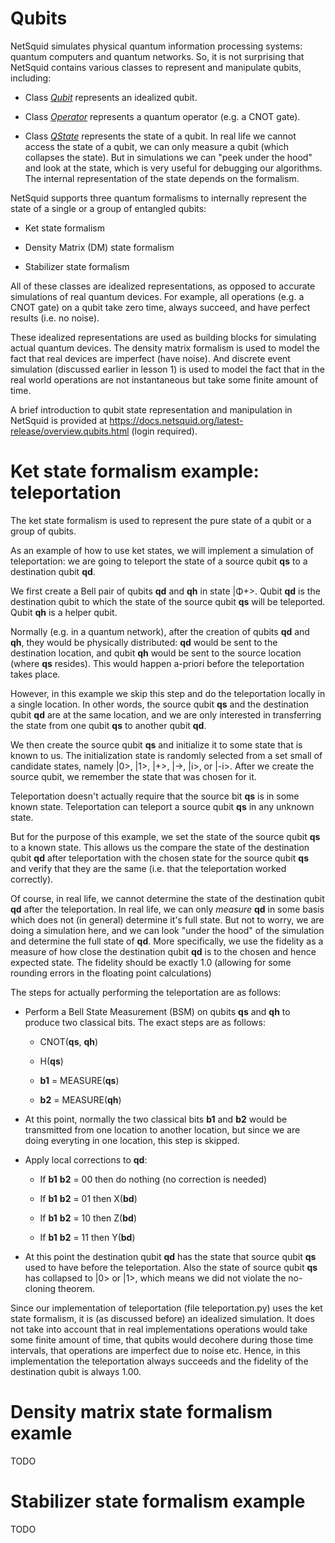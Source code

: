 # Qubits

NetSquid simulates physical quantum information processing systems: quantum computers and quantum
networks.
So, it is not surprising that NetSquid contains various classes to represent and manipulate qubits,
including:

 * Class 
   [*Qubit*](https://docs.netsquid.org/latest-release/netsquid.qubits.html#netsquid.qubits.qubit.Qubit)
   represents an idealized qubit.

 * Class
   [*Operator*](https://docs.netsquid.org/latest-release/netsquid.qubits.html#netsquid.qubits.operators.Operator)
   represents a quantum operator (e.g. a CNOT gate).

 * Class
   [*QState*](https://docs.netsquid.org/latest-release/netsquid.qubits.html#netsquid.qubits.qstate.QState)
   represents the state of a qubit. 
   In real life we cannot access the state of a qubit, we can only measure a qubit (which collapses
   the state).
   But in simulations we can "peek under the hood" and look at the state, which is very useful for
   debugging our algorithms.
   The internal representation of the state depends on the formalism.

NetSquid supports three quantum formalisms to internally represent the state of a single or a group
of entangled qubits:
 
 * Ket state formalism
 
 * Density Matrix (DM) state formalism
 
 * Stabilizer state formalism
 
All of these classes are idealized representations, as opposed to accurate simulations of real
quantum devices.
For example, all operations (e.g. a CNOT gate) on a qubit take zero time, always succeed, and have
perfect results (i.e. no noise).

These idealized representations are used as building blocks for simulating actual quantum devices.
The density matrix formalism is used to model the fact that real devices are imperfect (have noise). 
And discrete event simulation (discussed earlier in lesson 1) is used to model the fact that in the
real world operations are not instantaneous but take some finite amount of time.

A brief introduction to qubit state representation and manipulation in NetSquid is provided at
https://docs.netsquid.org/latest-release/overview.qubits.html (login required).

# Ket state formalism example: teleportation

The ket state formalism is used to represent the pure state of a qubit or a group of qubits.

As an example of how to use ket states, we will implement a simulation of teleportation: we are
going to teleport the state of a source qubit **qs** to a destination qubit **qd**.

We first create a Bell pair of qubits **qd** and **qh** in state |&#x3a6;+>.
Qubit **qd** is the destination qubit to which the state of the source qubit **qs** will be
teleported.
Qubit **qh** is a helper qubit.

Normally (e.g. in a quantum network), after the creation of qubits **qd** and **qh**, they would be
physically distributed: **qd** would be sent to the destination location, and qubit **qh** would be
sent to the source location (where **qs** resides).
This would happen a-priori before the teleportation takes place.

However, in this example we skip this step and do the teleportation locally in a single location.
In other words, the source qubit **qs** and the destination qubit **qd** are at the same location,
and we are only interested in transferring the state from one qubit **qs** to another qubit **qd**.

We then create the source qubit **qs** and initialize it to some state that is known to us. 
The initialization state is randomly selected from a set small of candidate states, namely |0>, |1>,
|+>, |->, |i>, or |-i>.
After we create the source qubit, we remember the state that was chosen for it.

Teleportation doesn't actually require that the source bit **qs** is in some known state.
Teleportation can teleport a source qubit **qs** in any unknown state.

But for the purpose of this example, we set the state of the source qubit **qs** to a known state.
This allows us the compare the state of the destination qubit **qd** after teleportation with the
chosen state for the source qubit **qs** and verify that they are the same (i.e. that the
teleportation worked correctly).

Of course, in real life, we cannot determine the state of the destination qubit **qd** after the 
teleportation.
In real life, we can only _measure_ **qd** in some basis which does not (in general) determine it's
full state.
But not to worry, we are doing a simulation here, and we can look "under the hood" of the simulation
and determine the full state of **qd**.
More specifically, we use the fidelity as a measure of how close the destination qubit **qd** is to
the chosen and hence expected state. The fidelity should be exactly 1.0 (allowing for some rounding
errors in the floating point calculations)

The steps for actually performing the teleportation are as follows:

 * Perform a Bell State Measurement (BSM) on qubits **qs** and **qh** to produce two classical bits.
   The exact steps are as follows:

   * CNOT(**qs**, **qh**)

   * H(**qs**)

   * **b1** = MEASURE(**qs**)

   * **b2** = MEASURE(**qh**)

 * At this point, normally the two classical bits **b1** and **b2** would be transmitted from one
   location to another location, but since we are doing everyting in one location, this step is
    skipped.

 * Apply local corrections to **qd**:

   * If **b1** **b2** = 00 then do nothing (no correction is needed)

   * If **b1** **b2** = 01 then X(**bd**)

   * If **b1** **b2** = 10 then Z(**bd**)

   * If **b1** **b2** = 11 then Y(**bd**)

 * At this point the destination qubit **qd** has the state that source qubit **qs** used to have
   before the teleportation. Also the state of source qubit **qs** has collapsed to |0> or |1>,
   which means we did not violate the no-cloning theorem.

Since our implementation of teleportation (file teleportation.py) uses the ket state formalism,
it is (as discussed before) an idealized simulation. 
It does not take into account that in real implementations operations would take some finite amount
of time, that qubits would decohere during those time intervals, that operations are imperfect due
to noise etc.
Hence, in this implementation the teleportation always succeeds and the fidelity of the destination
qubit is always 1.00.

# Density matrix state formalism examle

TODO

# Stabilizer state formalism example

TODO

